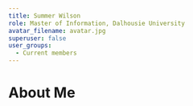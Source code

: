 ```yaml
---
title: Summer Wilson
role: Master of Information, Dalhousie University
avatar_filename: avatar.jpg
superuser: false
user_groups: 
  - Current members
---
```


# About Me

